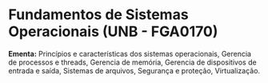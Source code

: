 # Fundamentos de Sistemas Operacionais (UNB - FGA0170)
**Ementa:** Princípios e características dos sistemas operacionais, Gerencia de processos e threads, Gerencia de memória, Gerencia de dispositivos de entrada e saída, Sistemas de arquivos, Segurança e proteção, Virtualização.